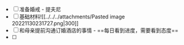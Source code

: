 
- [ ] 准备婚戒 - 提夫尼
- [ ] 基础材料![[../../../attachments/Pasted image 20221130231727.png|300]]
- [ ] 和母亲提前沟通订婚酒店的事情 - ==每日看到进度，需要看到态度==
- [ ] 